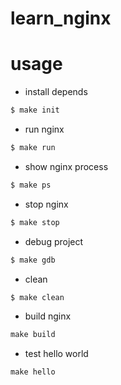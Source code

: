 # learn_nginx

# usage
* install depends
```c
$ make init
```

* run nginx
```c
$ make run
```

* show nginx process
```c
$ make ps
```

* stop nginx
```c
$ make stop
```

* debug project
```c
$ make gdb
```

* clean
```c
$ make clean
```

* build nginx
```c
make build
```

* test hello world
```c
make hello
```